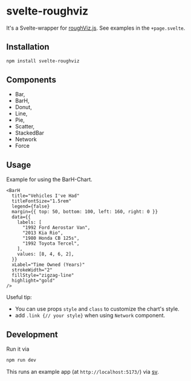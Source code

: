 # svelte-roughviz

It's a Svelte-wrapper for [roughViz.js](https://github.com/jwilber/roughViz). See examples in the `+page.svelte`.

## Installation

```bash
npm install svelte-roughviz
```

## Components

- Bar,
- BarH,
- Donut,
- Line,
- Pie,
- Scatter,
- StackedBar
- Network
- Force

## Usage

Example for using the BarH-Chart.

```svelte
<BarH
  title="Vehicles I've Had"
  titleFontSize="1.5rem"
  legend={false}
  margin={{ top: 50, bottom: 100, left: 160, right: 0 }}
  data={{
    labels: [
      "1992 Ford Aerostar Van",
      "2013 Kia Rio",
      "1980 Honda CB 125s",
      "1992 Toyota Tercel",
    ],
    values: [8, 4, 6, 2],
  }}
  xLabel="Time Owned (Years)"
  strokeWidth="2"
  fillStyle="zigzag-line"
  highlight="gold"
/>
```

Useful tip: 
- You can use props `style` and `class` to customize the chart's style.
- add `.link {// your style}` when using `Network` component.

## Development

Run it via
```bash
npm run dev
```
This runs an example app (at `http://localhost:5173/`) via [sv](https://svelte.dev/docs/cli/overview).
